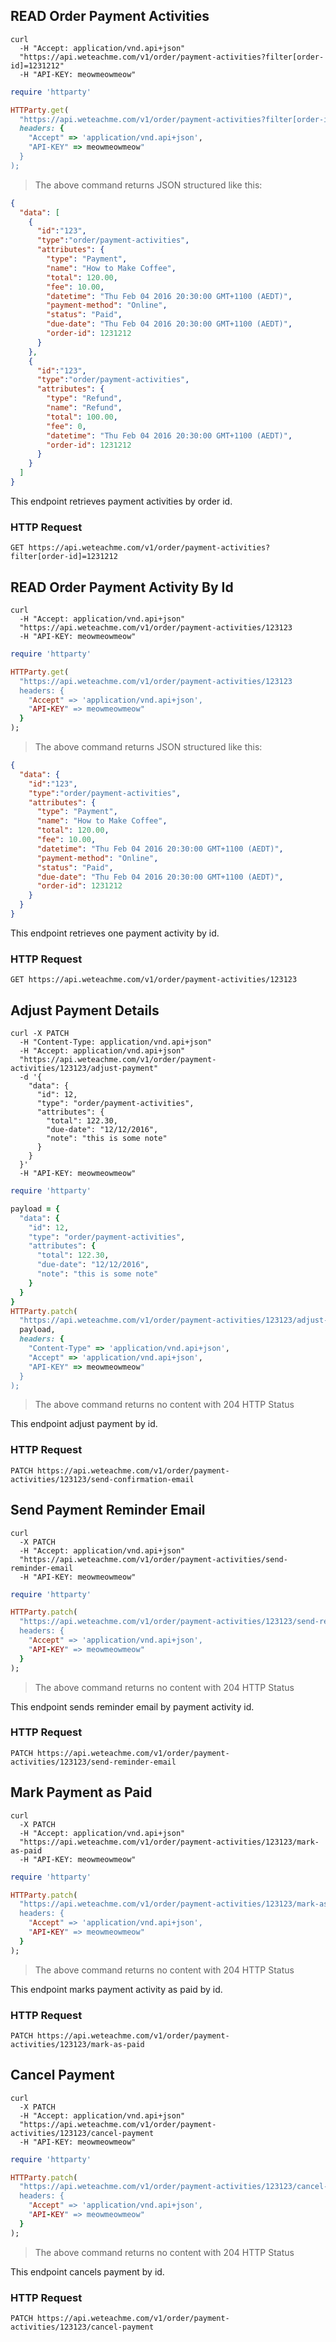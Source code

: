 ## READ Order Payment Activities

```shell
curl 
  -H "Accept: application/vnd.api+json" 
  "https://api.weteachme.com/v1/order/payment-activities?filter[order-id]=1231212"
  -H "API-KEY: meowmeowmeow"
```

```ruby
require 'httparty'

HTTParty.get(
  "https://api.weteachme.com/v1/order/payment-activities?filter[order-id]=1231212", 
  headers: {
    "Accept" => 'application/vnd.api+json', 
    "API-KEY" => meowmeowmeow"
  }
);

```

> The above command returns JSON structured like this:

```json
{
  "data": [
    {
      "id":"123",
      "type":"order/payment-activities",
      "attributes": {
        "type": "Payment",
        "name": "How to Make Coffee",
        "total": 120.00,
        "fee": 10.00,
        "datetime": "Thu Feb 04 2016 20:30:00 GMT+1100 (AEDT)",
        "payment-method": "Online",
        "status": "Paid",
        "due-date": "Thu Feb 04 2016 20:30:00 GMT+1100 (AEDT)",
        "order-id": 1231212
      }
    },
    {
      "id":"123",
      "type":"order/payment-activities",
      "attributes": {
        "type": "Refund",
        "name": "Refund",
        "total": 100.00,
        "fee": 0,
        "datetime": "Thu Feb 04 2016 20:30:00 GMT+1100 (AEDT)",
        "order-id": 1231212
      }
    }
  ]
}
```

This endpoint retrieves payment activities by order id.

### HTTP Request

`GET https://api.weteachme.com/v1/order/payment-activities?filter[order-id]=1231212`


## READ Order Payment Activity By Id

```shell
curl 
  -H "Accept: application/vnd.api+json" 
  "https://api.weteachme.com/v1/order/payment-activities/123123
  -H "API-KEY: meowmeowmeow"
```

```ruby
require 'httparty'

HTTParty.get(
  "https://api.weteachme.com/v1/order/payment-activities/123123
  headers: {
    "Accept" => 'application/vnd.api+json', 
    "API-KEY" => meowmeowmeow"
  }
);

```

> The above command returns JSON structured like this:

```json
{
  "data": {
    "id":"123",
    "type":"order/payment-activities",
    "attributes": {
      "type": "Payment",
      "name": "How to Make Coffee",
      "total": 120.00,
      "fee": 10.00,
      "datetime": "Thu Feb 04 2016 20:30:00 GMT+1100 (AEDT)",
      "payment-method": "Online",
      "status": "Paid",
      "due-date": "Thu Feb 04 2016 20:30:00 GMT+1100 (AEDT)",
      "order-id": 1231212
    }
  }
}
```

This endpoint retrieves one payment activity by id.

### HTTP Request

`GET https://api.weteachme.com/v1/order/payment-activities/123123`


## Adjust Payment Details

```shell
curl -X PATCH 
  -H "Content-Type: application/vnd.api+json" 
  -H "Accept: application/vnd.api+json" 
  "https://api.weteachme.com/v1/order/payment-activities/123123/adjust-payment" 
  -d '{
    "data": {
      "id": 12,
      "type": "order/payment-activities",
      "attributes": {
        "total": 122.30,
        "due-date": "12/12/2016",
        "note": "this is some note"
      }
    }
  }'
  -H "API-KEY: meowmeowmeow"
```

```ruby
require 'httparty'

payload = {
  "data": {
    "id": 12,
    "type": "order/payment-activities",
    "attributes": {
      "total": 122.30,
      "due-date": "12/12/2016",
      "note": "this is some note"
    }
  }
}
HTTParty.patch(
  "https://api.weteachme.com/v1/order/payment-activities/123123/adjust-payment", 
  payload,
  headers: {
    "Content-Type" => 'application/vnd.api+json', 
    "Accept" => 'application/vnd.api+json', 
    "API-KEY" => meowmeowmeow"
  }
);
```

> The above command returns no content with 204 HTTP Status


This endpoint adjust payment by id.

### HTTP Request

`PATCH https://api.weteachme.com/v1/order/payment-activities/123123/send-confirmation-email`


## Send Payment Reminder Email

```shell
curl 
  -X PATCH
  -H "Accept: application/vnd.api+json" 
  "https://api.weteachme.com/v1/order/payment-activities/send-reminder-email
  -H "API-KEY: meowmeowmeow"
```

```ruby
require 'httparty'

HTTParty.patch(
  "https://api.weteachme.com/v1/order/payment-activities/123123/send-reminder-email
  headers: {
    "Accept" => 'application/vnd.api+json', 
    "API-KEY" => meowmeowmeow"
  }
);

```

> The above command returns no content with 204 HTTP Status


This endpoint sends reminder email by payment activity id.

### HTTP Request

`PATCH https://api.weteachme.com/v1/order/payment-activities/123123/send-reminder-email`

## Mark Payment as Paid

```shell
curl 
  -X PATCH
  -H "Accept: application/vnd.api+json" 
  "https://api.weteachme.com/v1/order/payment-activities/123123/mark-as-paid
  -H "API-KEY: meowmeowmeow"
```

```ruby
require 'httparty'

HTTParty.patch(
  "https://api.weteachme.com/v1/order/payment-activities/123123/mark-as-paid
  headers: {
    "Accept" => 'application/vnd.api+json', 
    "API-KEY" => meowmeowmeow"
  }
);

```

> The above command returns no content with 204 HTTP Status

This endpoint marks payment activity as paid by id.

### HTTP Request

`PATCH https://api.weteachme.com/v1/order/payment-activities/123123/mark-as-paid`


## Cancel Payment

```shell
curl 
  -X PATCH
  -H "Accept: application/vnd.api+json" 
  "https://api.weteachme.com/v1/order/payment-activities/123123/cancel-payment
  -H "API-KEY: meowmeowmeow"
```

```ruby
require 'httparty'

HTTParty.patch(
  "https://api.weteachme.com/v1/order/payment-activities/123123/cancel-payment
  headers: {
    "Accept" => 'application/vnd.api+json', 
    "API-KEY" => meowmeowmeow"
  }
);

```

> The above command returns no content with 204 HTTP Status

This endpoint cancels payment by id.

### HTTP Request

`PATCH https://api.weteachme.com/v1/order/payment-activities/123123/cancel-payment`
